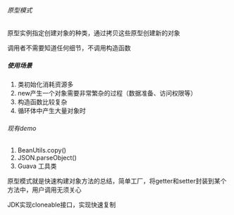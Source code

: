 
###### 原型模式

原型实例指定创建对象的种类，通过拷贝这些原型创建新的对象


调用者不需要知道任何细节，不调用构造函数

##### 使用场景
1. 类初始化消耗资源多
2. new产生一个对象需要非常繁杂的过程（数据准备、访问权限等）
3. 构造函数比较复杂
4. 循环体中产生大量对象时

###### 现有demo
1. BeanUtils.copy()
2. JSON.parseObject()
3. Guava 工具类

原型模式就是快速构建对象方法的总结，简单工厂，将getter和setter封装到某个方法中，用户调用无须关心

JDK实现cloneable接口，实现快速复制


